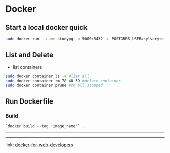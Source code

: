 # Docker

## Start a local docker quick

```sh
sudo docker run --name studypg -p 5000:5432 -e POSTGRES_USER=sylveryte  -e POSTGRES_PASSWORD=study -d postgres:16
```

## List and Delete

- list containers

```sh
sudo docker container ls -a #list all
sudo docker container rm 78 48 39 #delete container
sudo docker container prune #rm all stopped
```

## Run Dockerfile

### Build

    `docker build --tag 'image_name'` .

---

---

link: [docker-for-web-developers](https://www.mattbutton.com/docker-for-web-developers/)
